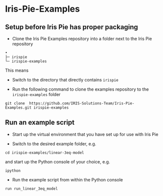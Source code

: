 # Iris-Pie-Examples

## Setup before Iris Pie has proper packaging

* Clone the Iris Pie Examples repository into a folder next to the Iris Pie repository

```
•
├─ irispie
└─ irispie-examples
```

This means 

* Switch to the directory that directly contains `irispie`

* Run the following command to clone the examples repository to the
  `irispie-examples` folder 

```
git clone  https://github.com/IRIS-Solutions-Team/Iris-Pie-Examples.git irispie-examples
```


## Run an example script

* Start up the virtual environment that you have set up for use with Iris Pie

* Switch to the desired example folder, e.g.

```
cd irispie-examples/linear-3eq-model
```

and start up the Python console of your choice, e.g.

```
ipython
```

* Run the example script from within the Python console

```
run run_linear_3eq_model
```

